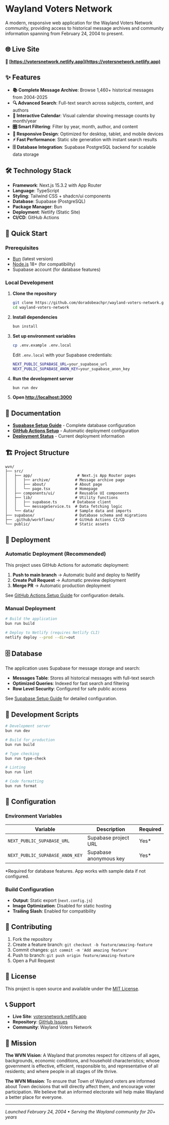 # Wayland Voters Network

A modern, responsive web application for the Wayland Voters Network community, providing access to historical message archives and community information spanning from February 24, 2004 to present.

## 🌐 Live Site

**🔗 [https://votersnetwork.netlify.app](https://votersnetwork.netlify.app)**

## ✨ Features

- **📚 Complete Message Archive**: Browse 1,460+ historical messages from 2004-2025
- **🔍 Advanced Search**: Full-text search across subjects, content, and authors
- **📅 Interactive Calendar**: Visual calendar showing message counts by month/year
- **🎛️ Smart Filtering**: Filter by year, month, author, and content
- **📱 Responsive Design**: Optimized for desktop, tablet, and mobile devices
- **⚡ Fast Performance**: Static site generation with instant search results
- **🗄️ Database Integration**: Supabase PostgreSQL backend for scalable data storage

## 🛠️ Technology Stack

- **Framework**: Next.js 15.3.2 with App Router
- **Language**: TypeScript
- **Styling**: Tailwind CSS + shadcn/ui components
- **Database**: Supabase (PostgreSQL)
- **Package Manager**: Bun
- **Deployment**: Netlify (Static Site)
- **CI/CD**: GitHub Actions

## 🚀 Quick Start

### Prerequisites

- [Bun](https://bun.sh/) (latest version)
- [Node.js](https://nodejs.org/) 18+ (for compatibility)
- Supabase account (for database features)

### Local Development

1. **Clone the repository**
   ```bash
   git clone https://github.com/doradobeachpr/wayland-voters-network.git
   cd wayland-voters-network
   ```

2. **Install dependencies**
   ```bash
   bun install
   ```

3. **Set up environment variables**
   ```bash
   cp .env.example .env.local
   ```

   Edit `.env.local` with your Supabase credentials:
   ```bash
   NEXT_PUBLIC_SUPABASE_URL=your_supabase_url
   NEXT_PUBLIC_SUPABASE_ANON_KEY=your_supabase_anon_key
   ```

4. **Run the development server**
   ```bash
   bun run dev
   ```

5. **Open [http://localhost:3000](http://localhost:3000)**

## 📖 Documentation

- **[Supabase Setup Guide](./SUPABASE_SETUP.md)** - Complete database configuration
- **[GitHub Actions Setup](./GITHUB_ACTIONS_SETUP.md)** - Automatic deployment configuration
- **[Deployment Status](./DEPLOYMENT_STATUS.md)** - Current deployment information

## 🏗️ Project Structure

```
wvn/
├── src/
│   ├── app/                    # Next.js App Router pages
│   │   ├── archive/           # Message archive page
│   │   ├── about/             # About page
│   │   └── page.tsx           # Homepage
│   ├── components/ui/         # Reusable UI components
│   ├── lib/                   # Utility functions
│   │   ├── supabase.ts       # Database client
│   │   └── messageService.ts  # Data fetching logic
│   └── data/                  # Sample data and imports
├── supabase/                  # Database schema and migrations
├── .github/workflows/         # GitHub Actions CI/CD
└── public/                    # Static assets
```

## 🚀 Deployment

### Automatic Deployment (Recommended)

This project uses GitHub Actions for automatic deployment:

1. **Push to main branch** → Automatic build and deploy to Netlify
2. **Create Pull Request** → Automatic preview deployment
3. **Merge PR** → Automatic production deployment

See [GitHub Actions Setup Guide](./GITHUB_ACTIONS_SETUP.md) for configuration details.

### Manual Deployment

```bash
# Build the application
bun run build

# Deploy to Netlify (requires Netlify CLI)
netlify deploy --prod --dir=out
```

## 🗄️ Database

The application uses Supabase for message storage and search:

- **Messages Table**: Stores all historical messages with full-text search
- **Optimized Queries**: Indexed for fast search and filtering
- **Row Level Security**: Configured for safe public access

See [Supabase Setup Guide](./SUPABASE_SETUP.md) for detailed configuration.

## 🧪 Development Scripts

```bash
# Development server
bun run dev

# Build for production
bun run build

# Type checking
bun run type-check

# Linting
bun run lint

# Code formatting
bun run format
```

## 🔧 Configuration

### Environment Variables

| Variable | Description | Required |
|----------|-------------|----------|
| `NEXT_PUBLIC_SUPABASE_URL` | Supabase project URL | Yes* |
| `NEXT_PUBLIC_SUPABASE_ANON_KEY` | Supabase anonymous key | Yes* |

*Required for database features. App works with sample data if not configured.

### Build Configuration

- **Output**: Static export (`next.config.js`)
- **Image Optimization**: Disabled for static hosting
- **Trailing Slash**: Enabled for compatibility

## 🤝 Contributing

1. Fork the repository
2. Create a feature branch: `git checkout -b feature/amazing-feature`
3. Commit changes: `git commit -m 'Add amazing feature'`
4. Push to branch: `git push origin feature/amazing-feature`
5. Open a Pull Request

## 📝 License

This project is open source and available under the [MIT License](LICENSE).

## 📞 Support

- **Live Site**: [votersnetwork.netlify.app](https://votersnetwork.netlify.app)
- **Repository**: [GitHub Issues](https://github.com/doradobeachpr/wayland-voters-network/issues)
- **Community**: Wayland Voters Network

## 🎯 Mission

**The WVN Vision**: A Wayland that promotes respect for citizens of all ages, backgrounds, economic conditions, and household characteristics; whose government is effective, efficient, responsible to, and representative of all residents; and where people in all stages of life thrive.

**The WVN Mission**: To ensure that Town of Wayland voters are informed about Town decisions that will directly affect them, and encourage voter participation. We believe that an informed electorate will help make Wayland a better place for everyone.

---

*Launched February 24, 2004 • Serving the Wayland community for 20+ years*
